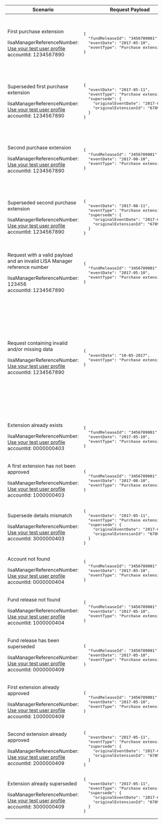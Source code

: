 <table>
    <col width="25%">
    <col width="40%">
    <col width="35%">
    <thead>
        <tr>
            <th>Scenario</th>
            <th>Request Payload</th>
            <th>Response</th>
        </tr>
    </thead>
    <tbody>
        <tr>
            <td>
                <p>First purchase extension</p>
                <p class="code--block">
                    lisaManagerReferenceNumber: <a href="https://test-developer.service.hmrc.gov.uk/api-documentation/docs/api/service/lisa-api/1.0#testing-the-api">Use your test user profile</a>
                    <br>
                    accountId: 1234567890
                </p>
            </td>
            <td>
<pre class="code--block">
{
  "fundReleaseId": "3456789001",
  "eventDate": "2017-05-10",
  "eventType": "Purchase extension 1"
}
</pre>
            </td>
            <td><p>HTTP status: <code class="code--slim">201 (Created)</code></p>
<pre class="code--block">
{
  "status": 201,
  "success": true,
  "data": {
    "message": "Extension created",
    "extensionId": "6789000001"
  }
}
</pre>
            </td>
        </tr>
        <tr>
            <td>
                <p>Superseded first purchase extension</p>
                <p class="code--block">
                    lisaManagerReferenceNumber: <a href="https://test-developer.service.hmrc.gov.uk/api-documentation/docs/api/service/lisa-api/1.0#testing-the-api">Use your test user profile</a>
                    <br>
                    accountId: 1234567890
                </p>
            </td>
            <td>
<pre class="code--block">
{
  "eventDate": "2017-05-11",
  "eventType": "Purchase extension 1",
  "supersede": {
    "originalEventDate": "2017-05-10",
    "originalExtensionId": "6789000001"
  }
}
</pre>
            </td>
            <td><p>HTTP status: <code class="code--slim">201 (Created)</code></p>
<pre class="code--block">
{
  "status": 201,
  "success": true,
  "data": {
    "message": "Extension created",
    "extensionId": "6789000002"
  }
}
</pre>
            </td>
        </tr>
        <tr>
            <td>
                <p>Second purchase extension</p>
                <p class="code--block">
                    lisaManagerReferenceNumber: <a href="https://test-developer.service.hmrc.gov.uk/api-documentation/docs/api/service/lisa-api/1.0#testing-the-api">Use your test user profile</a>
                    <br>
                    accountId: 1234567890
                </p>
            </td>
            <td>
<pre class="code--block">
{
  "fundReleaseId": "3456789001",
  "eventDate": "2017-08-10",
  "eventType": "Purchase extension 2"
}
</pre>
            </td>
            <td><p>HTTP status: <code class="code--slim">201 (Created)</code></p>
<pre class="code--block">
{
  "status": 201,
  "success": true,
  "data": {
    "message": "Extension created",
    "extensionId": "6789000003"
  }
}
</pre>
            </td>
        </tr>
        <tr>
            <td>
                <p>Superseded second purchase extension</p>
                <p class="code--block">
                    lisaManagerReferenceNumber: <a href="https://test-developer.service.hmrc.gov.uk/api-documentation/docs/api/service/lisa-api/1.0#testing-the-api">Use your test user profile</a>
                    <br>
                    accountId: 1234567890
                </p>
            </td>
            <td>
<pre class="code--block">
{
  "eventDate": "2017-08-11",
  "eventType": "Purchase extension 2",
  "supersede": {
    "originalEventDate": "2017-08-10",
    "originalExtensionId": "6789000003"
  }
}
</pre>
            </td>
            <td><p>HTTP status: <code class="code--slim">201 (Created)</code></p>
<pre class="code--block">
{
  "status": 201,
  "success": true,
  "data": {
    "message": "Extension created",
    "extensionId": "6789000004"
  }
}
</pre>
            </td>
        </tr>
        <tr>
            <td>
                <p>Request with a valid payload and an invalid LISA Manager reference number</p>
                <p class="code--block">
                    lisaManagerReferenceNumber: 123456
                    <br>
                    accountId: 1234567890
                </p>
            </td>
            <td>
<pre class="code--block">
{
  "fundReleaseId": "3456789001",
  "eventDate": "2017-05-10",
  "eventType": "Purchase extension 1"
}
</pre>
            </td>
            <td><p>HTTP status: <code class="code--slim">400 (Bad Request)</code></p>
<pre class="code--block">
{
  "code": "BAD_REQUEST",
  "message": "lisaManagerReferenceNumber in the URL is in the wrong format"
}
</pre>
            </td>
        </tr>
        <tr>
            <td>
                <p>Request containing invalid and/or missing data</p>
                <p class="code--block">
                    lisaManagerReferenceNumber: <a href="https://test-developer.service.hmrc.gov.uk/api-documentation/docs/api/service/lisa-api/1.0#testing-the-api">Use your test user profile</a>
                    <br>
                    accountId: 1234567890
                </p>
            </td>
            <td>
<pre class="code--block">
{
  "eventDate": "10-05-2017",
  "eventType": "Purchase extension one"
}
</pre>
            </td>
            <td><p>HTTP status: <code class="code--slim">400 (Bad Request)</code></p>
<pre class="code--block">
{
  "code": "BAD_REQUEST",
  "message": "Bad Request",
  "errors": [
    {
      "code": "INVALID_DATE",
      "message": "Date is invalid",
      "path": "/eventDate"
    },
    {
      "code": "INVALID_FORMAT",
      "message": "Invalid format has been used",
      "path": "/eventType"
    },
    {
      "code": "MISSING_FIELD",
      "message": "This field is required",
      "path": "/fundReleaseId"
    }
  ]
}
</pre>
            </td>
        </tr>
        <tr>
            <td>
                <p>Extension already exists</p>
                <p class="code--block">
                    lisaManagerReferenceNumber: <a href="https://test-developer.service.hmrc.gov.uk/api-documentation/docs/api/service/lisa-api/1.0#testing-the-api">Use your test user profile</a>
                    <br>
                    accountId: 0000000403
                </p>
            </td>
            <td>
<pre class="code--block">
{
  "fundReleaseId": "3456789001",
  "eventDate": "2017-05-10",
  "eventType": "Purchase extension 1"
}
</pre>
            </td>
            <td><p>HTTP status: <code class="code--slim">403 (Forbidden)</code></p>
<pre class="code--block">
{
  "code": "EXTENSION_ALREADY_EXISTS",
  "message": "The investor’s purchase extension has already been reported"
}
</pre>
            </td>
        </tr>
        <tr>
            <td>
                <p>A first extension has not been approved</p>
                <p class="code--block">
                    lisaManagerReferenceNumber: <a href="https://test-developer.service.hmrc.gov.uk/api-documentation/docs/api/service/lisa-api/1.0#testing-the-api">Use your test user profile</a>
                    <br>
                    accountId: 1000000403
                </p>
            </td>
            <td>
<pre class="code--block">
{
  "fundReleaseId": "3456789001",
  "eventDate": "2017-08-10",
  "eventType": "Purchase extension 2"
}
</pre>
            </td>
            <td><p>HTTP status: <code class="code--slim">403 (Forbidden)</code></p>
<pre class="code--block">
{
  "code": "FIRST_EXTENSION_NOT_APPROVED",
  "message": "A first extension has not been approved"
}
</pre>
            </td>
        </tr>
        <tr>
            <td>
                <p>Supersede details mismatch</p>
                <p class="code--block">
                    lisaManagerReferenceNumber: <a href="https://test-developer.service.hmrc.gov.uk/api-documentation/docs/api/service/lisa-api/1.0#testing-the-api">Use your test user profile</a>
                    <br>
                    accountId: 3000000403
                </p>
            </td>
            <td>
<pre class="code--block">
{
  "eventDate": "2017-05-11",
  "eventType": "Purchase extension 1",
  "supersede": {
    "originalEventDate": "2017-05-10",
    "originalExtensionId": "6789000001"
  }
}
</pre>
            </td>
            <td><p>HTTP status: <code class="code--slim">403 (Forbidden)</code></p>
<pre class="code--block">
{
  "code": "SUPERSEDED_EXTENSION_MISMATCH_ERROR",
  "message": "originalExtensionId and the originalEventDate do not match the information in the original request"
}
</pre>
            </td>
        </tr>
        <tr>
            <td>
                <p>Account not found</p>
                <p class="code--block">
                    lisaManagerReferenceNumber: <a href="https://test-developer.service.hmrc.gov.uk/api-documentation/docs/api/service/lisa-api/1.0#testing-the-api">Use your test user profile</a>
                    <br>
                    accountId: 0000000404
                </p>
            </td>
            <td>
<pre class="code--block">
{
  "fundReleaseId": "3456789001",
  "eventDate": "2017-05-10",
  "eventType": "Purchase extension 1"
}
</pre>
            </td>
            <td><p>HTTP status: <code class="code--slim">404 (Not Found)</code></p>
<pre class="code--block">
{
  "code": "INVESTOR_ACCOUNTID_NOT_FOUND",
  "message": "The accountId does not match with HMRC’s records"
}
</pre>
            </td>
        </tr>
        <tr>
            <td>
                <p>Fund release not found</p>
                <p class="code--block">
                    lisaManagerReferenceNumber: <a href="https://test-developer.service.hmrc.gov.uk/api-documentation/docs/api/service/lisa-api/1.0#testing-the-api">Use your test user profile</a>
                    <br>
                    accountId: 1000000404
                </p>
            </td>
            <td>
<pre class="code--block">
{
  "fundReleaseId": "3456789001",
  "eventDate": "2017-05-10",
  "eventType": "Purchase extension 1"
}
</pre>
            </td>
            <td><p>HTTP status: <code class="code--slim">404 (Not Found)</code></p>
<pre class="code--block">
{
  "code": "FUND_RELEASE_NOT_FOUND",
  "message": "The fundReleaseId does not match with HMRC’s records"
}
</pre>
            </td>
        </tr>
        <tr>
            <td>
                <p>Fund release has been superseded</p>
                <p class="code--block">
                    lisaManagerReferenceNumber: <a href="https://test-developer.service.hmrc.gov.uk/api-documentation/docs/api/service/lisa-api/1.0#testing-the-api">Use your test user profile</a>
                    <br>
                    accountId: 0000000409
                </p>
            </td>
            <td>
<pre class="code--block">
{
  "fundReleaseId": "3456789001",
  "eventDate": "2017-05-10",
  "eventType": "Purchase extension 1"
}
</pre>
            </td>
            <td><p>HTTP status: <code class="code--slim">409 (Conflict)</code></p>
<pre class="code--block">
{
  "code": "FUND_RELEASE_SUPERSEDED",
  "message": "This fund release has already been superseded"
}
</pre>
            </td>
        </tr>
        <tr>
            <td>
                <p>First extension already approved</p>
                <p class="code--block">
                    lisaManagerReferenceNumber: <a href="https://test-developer.service.hmrc.gov.uk/api-documentation/docs/api/service/lisa-api/1.0#testing-the-api">Use your test user profile</a>
                    <br>
                    accountId: 1000000409
                </p>
            </td>
            <td>
<pre class="code--block">
{
  "fundReleaseId": "3456789001",
  "eventDate": "2017-05-10",
  "eventType": "Purchase extension 1"
}
</pre>
            </td>
            <td><p>HTTP status: <code class="code--slim">409 (Conflict)</code></p>
<pre class="code--block">
{
  "code": "FIRST_EXTENSION_ALREADY_APPROVED",
  "message": "A first extension has already been approved"
}
</pre>
            </td>
        </tr>
        <tr>
            <td>
                <p>Second extension already approved</p>
                <p class="code--block">
                    lisaManagerReferenceNumber: <a href="https://test-developer.service.hmrc.gov.uk/api-documentation/docs/api/service/lisa-api/1.0#testing-the-api">Use your test user profile</a>
                    <br>
                    accountId: 2000000409
                </p>
            </td>
            <td>
<pre class="code--block">
{
  "eventDate": "2017-05-11",
  "eventType": "Purchase extension 1",
  "supersede": {
    "originalEventDate": "2017-05-10",
    "originalExtensionId": "6789000001"
  }
}
</pre>
            </td>
            <td><p>HTTP status: <code class="code--slim">409 (Conflict)</code></p>
<pre class="code--block">
{
  "code": "SECOND_EXTENSION_ALREADY_APPROVED",
  "message": "A second extension has already been approved"
}
</pre>
            </td>
        </tr>
        <tr>
            <td>
                <p>Extension already superseded</p>
                <p class="code--block">
                    lisaManagerReferenceNumber: <a href="https://test-developer.service.hmrc.gov.uk/api-documentation/docs/api/service/lisa-api/1.0#testing-the-api">Use your test user profile</a>
                    <br>
                    accountId: 3000000409
                </p>
            </td>
            <td>
<pre class="code--block">
{
  "eventDate": "2017-05-11",
  "eventType": "Purchase extension 1",
  "supersede": {
    "originalEventDate": "2017-05-10",
    "originalExtensionId": "6789000001"
  }
}
</pre>
            </td>
            <td><p>HTTP status: <code class="code--slim">409 (Conflict)</code></p>
<pre class="code--block">
{
  "code": "SUPERSEDED_EXTENSION_ALREADY_SUPERSEDED",
  "message": "This extension has already been superseded"
}
</pre>
            </td>
        </tr>
    </tbody>
</table>